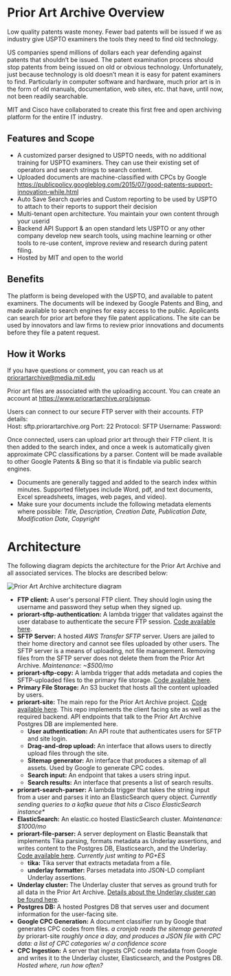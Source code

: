 # Prior Art Archive Overview
Low quality patents waste money. Fewer bad patents will be issued if we as industry give USPTO examiners the tools they need to find old technology. 

US companies spend millions of dollars each year defending against patents that shouldn’t be issued. The patent examination process should stop patents from being issued on old or obvious technology.  Unfortunately, just because technology is old doesn’t mean it is easy for patent examiners to find. Particularly in computer software and hardware, much prior art is in the form of old manuals, documentation, web sites, etc. that have, until now, not been readily searchable.

MIT and Cisco have collaborated to create this first free and open archiving platform for the entire IT industry.

## Features and Scope

* A customized parser designed to USPTO needs, with no additional training for USPTO examiners. They can use their existing set of operators and search strings to search content.
* Uploaded documents are machine-classified with CPCs by Google https://publicpolicy.googleblog.com/2015/07/good-patents-support-innovation-while.html
* Auto Save Search queries and Custom reporting to be used by USPTO to attach to their reports to support their decision
* Multi-tenant open architecture. You maintain your own content through your userid 
* Backend API Support & an open standard lets USPTO or any other company develop new search tools, using machine learning or other tools to re-use content, improve review and research during patent filing. 
* Hosted by MIT and open to the world 

## Benefits
The platform is being developed with the USPTO, and available to patent examiners.
The documents will be indexed by Google Patents and Bing, and made available to search engines for easy access to the public.
Applicants can search for prior art before they file patent applications.
The site can be used by innovators and law firms to review prior innovations and documents before they file a patent request.

## How it Works
If you have questions or comment, you can reach us at priorartarchive@media.mit.edu

Prior art files are associated with the uploading account.  You can create an account at https://www.priorartarchive.org/signup.

Users can connect to our secure FTP server with their accounts.  FTP details:  
 Host: sftp.priorartarchive.org
 Port: 22
 Protocol:  SFTP
 Username: <your username>
 Password: <your password>

Once connected, users can upload prior art through their FTP client. It is then added to the search index, and once a week is automatically given approximate CPC classifications by a parser.  Content will be made available to other Google Patents & Bing so that it is findable via public search engines.

* Documents are generally tagged and added to the search index within minutes.  Supported filetypes include Word, pdf, and text documents, Excel spreadsheets, images, web pages, and video).   
* Make sure your documents include the following metadata elements where possible:
 _Title, Description, Creation Date, Publication Date, Modification Date, Copyright_


# Architecture
The following diagram depicts the architecture for the Prior Art Archive and all associated services. The blocks are described below:

![Prior Art Archive architecture diagram](https://i.imgur.com/1mGeoFZ.png)

- **FTP client:** A user's personal FTP client. They should login using the username and password they setup when they signed up.
- **priorart-sftp-authentication:** A lambda trigger that validates against the user database to authenticate the secure FTP session. [Code available here](https://github.com/knowledgefutures/priorart-sftp-authentication).  
- **SFTP Server:** A hosted _AWS Transfer SFTP_ server. Users are jailed to their home directory and cannot see files uploaded by other users. The SFTP server is a means of uploading, not file management. Removing files from the SFTP server does not delete them from the Prior Art Archive.  _Maintenance: ~$500/mo_
- **priorart-sftp-copy:** A lambda trigger that adds metadata and copies the SFTP-uploaded files to the primary file storage. [Code available here](https://github.com/knowledgefutures/priorart-sftp-copy).
- **Primary File Storage:** An S3 bucket that hosts all the content uploaded by users.
- **priorart-site:** The main repo for the Prior Art Archive project. [Code available here](https://github.com/knowledgefutures/priorart-site). This repo implements the client facing site as well as the required backend. API endpoints that talk to the Prior Art Archive Postgres DB are implemented here.
	- **User authentication:** An API route that authenticates users for SFTP and site login.
	- **Drag-and-drop upload:** An interface that allows users to directly upload files through the site.
	- **Sitemap generator:** An interface that produces a sitemap of all assets. Used by Google to generate CPC codes.
	- **Search input:** An endpoint that takes a users string input.
	- **Search results:** An interface that presents a list of search results.
- **priorart-search-parser:** A lambda trigger that takes the string input from a user and parses it into an ElasticSearch query object.  _Currently sending queries to a kafka queue that hits a Cisco ElasticSearch instance*_
- **ElasticSearch:** An elastic.co hosted ElasticSearch cluster. _Maintenance: $1000/mo_
- **priorart-file-parser:** A server deployment on Elastic Beanstalk that implements Tika parsing, formats metadata as Underlay assertions, and writes content to the Postgres DB, Elasticsearch, and the Underlay. [Code available here](https://github.com/knowledgefutures/priorart-file-parser).  _Currently just writing to PG+ES_
	- **tika:** Tika server that extracts metadata from a file.
	- **underlay formatter:** Parses metadata into JSON-LD compliant Underlay assertions.
- **Underlay cluster:** The Underlay cluster that serves as ground truth for all data in the Prior Art Archive. [Details about the Underlay cluster can be found here](https://kfg.mit.edu/pub/l18rh143).
- **Postgres DB:** A hosted Postgres DB that serves user and document information for the user-facing site. 
- **Google CPC Generation:** A document classifier run by Google that generates CPC codes from files. _a cronjob reads the sitemap generated by_ priorart-site _roughly once a day, and produces a JSON file with CPC data: a list of CPC categories w/ a confidence score_
- **CPC Ingestion:** A server that ingests CPC code metadata from Google and writes it to the Underlay cluster, Elasticsearch, and the Postgres DB. _Hosted where, run how often?_

